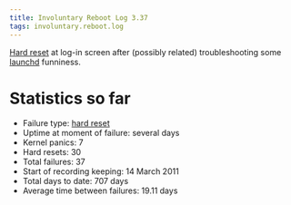```yaml
---
title: Involuntary Reboot Log 3.37
tags: involuntary.reboot.log
---
```


[Hard reset](/wiki/Hard_reset) at log-in screen after (possibly related) troubleshooting some [launchd](/wiki/launchd) funniness.

# Statistics so far

-   Failure type: [hard reset](/wiki/hard_reset)
-   Uptime at moment of failure: several days
-   Kernel panics: 7
-   Hard resets: 30
-   Total failures: 37
-   Start of recording keeping: 14 March 2011
-   Total days to date: 707 days
-   Average time between failures: 19.11 days

